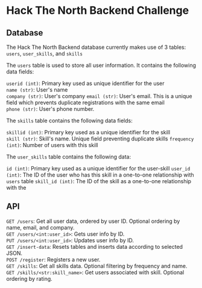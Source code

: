 # Hack The North Backend Challenge

## 

## Database 
The Hack The North Backend database currently makes use of 3 tables: `users`, `user_skills`, and `skills`

The `users` table is used to store all user information. It contains the following data fields: 

`userid (int)`: Primary key used as unique identifier for the user \
`name (str)`: User's name \
`company (str)`: User's company
`email (str)`: User's email. This is a unique field which prevents duplicate registrations with the same email \
`phone (str)`: User's phone number. 

The `skills` table contains the following data fields:

`skillid (int)`: Primary key used as a unique identifier for the skill \
`skill (str)`: Skill's name. Unique field preventing duplicate skills
`frequency (int)`: Number of users with this skill

The `user_skills` table contains the following data:

`id (int)`: Primary key used as a unique identifier for the user-skill
`user_id (int)`: The ID of the user who has this skill in a one-to-one relationship with `users` table
`skill_id (int)`: The ID of the skill as a one-to-one relationship with the 








## API
`GET /users`: Get all user data, ordered by user ID. Optional ordering by name, email, and company. \
`GET /users/<int:user_id>`: Gets user info by ID. \
`PUT /users/<int:user_id>`: Updates user info by ID. \
`GET /insert-data`: Resets tables and inserts data according to selected JSON. \
`POST /register`: Registers a new user. \
`GET /skills`: Get all skills data. Optional filtering by frequency and name. \
`GET /skills/<str:skill_name>`: Get users associated with skill. Optional ordering by rating. 

